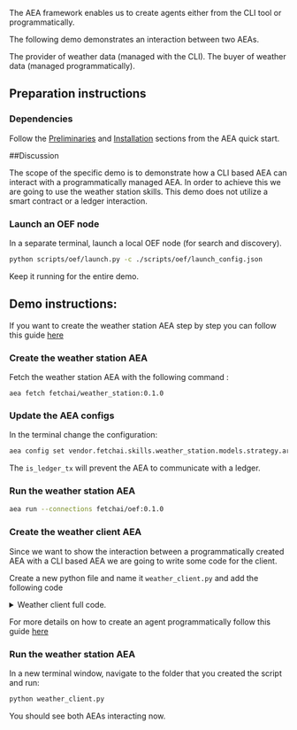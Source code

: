 The AEA framework enables us to create agents either from the CLI tool or programmatically.

The following demo demonstrates an interaction between two AEAs.

The provider of weather data (managed with the CLI).
The buyer of weather data (managed programmatically).

## Preparation instructions

### Dependencies

Follow the <a href="../quickstart/#preliminaries">Preliminaries</a> and <a href="../quickstart/#installation">Installation</a> sections from the AEA quick start.

##Discussion

The scope of the specific demo is to demonstrate how a CLI based AEA can interact with a programmatically managed AEA. In order 
to achieve this we are going to use the weather station skills. 
This demo does not utilize a smart contract or a ledger interaction. 

### Launch an OEF node

In a separate terminal, launch a local OEF node (for search and discovery).
``` bash
python scripts/oef/launch.py -c ./scripts/oef/launch_config.json
```

Keep it running for the entire demo.

## Demo instructions:

If you want to create the weather station AEA step by step you can follow this guide <a href='/weather-skills/'>here</a>

### Create the weather station AEA

Fetch the weather station AEA with the following command :

`aea fetch fetchai/weather_station:0.1.0`

### Update the AEA configs

In the terminal change the configuration:
```bash
aea config set vendor.fetchai.skills.weather_station.models.strategy.args.is_ledger_tx False --type bool
```
The `is_ledger_tx` will prevent the AEA to communicate with a ledger.

### Run the weather station AEA
```bash
aea run --connections fetchai/oef:0.1.0
```

### Create the weather client AEA

Since we want to show the interaction between a programmatically created AEA with a CLI based AEA we are going to write some code for the client.

Create a new python file and name it `weather_client.py` and add the following code

<details><summary>Weather client full code.</summary>

```python
import logging
import os
import time
from threading import Thread
from typing import cast

import yaml

from aea import AEA_DIR
from aea.aea import AEA
from aea.configurations.base import ProtocolConfig, PublicId
from aea.crypto.fetchai import FETCHAI
from aea.crypto.helpers import FETCHAI_PRIVATE_KEY_FILE, _create_fetchai_private_key
from aea.crypto.ledger_apis import LedgerApis
from aea.crypto.wallet import Wallet
from aea.identity.base import Identity
from aea.protocols.base import Protocol
from aea.protocols.default.serialization import DefaultSerializer
from aea.registries.base import Resources
from aea.skills.base import Skill

from packages.fetchai.connections.oef.connection import OEFConnection
from packages.fetchai.protocols.fipa.serialization import FIPASerializer
from packages.fetchai.protocols.oef.serialization import OEFSerializer
from packages.fetchai.skills.weather_client.strategy import Strategy

HOST = "127.0.0.1"
PORT = 10000
ROOT_DIR = os.getcwd()

# Not sure what level of logging to specify to get the logging to be displayed?
logger = logging.getLogger("aea")
logging.basicConfig(level=logging.INFO)


def run():
    # Create a private key
    _create_fetchai_private_key()

    # Set up the wallet, identity, oef connection, ledger and (empty) resources
    wallet = Wallet({FETCHAI: FETCHAI_PRIVATE_KEY_FILE})
    identity = Identity("my_aea", address=wallet.addresses.get(FETCHAI))
    oef_connection = OEFConnection(
        address=identity.address, oef_addr=HOST, oef_port=PORT
    )
    ledger_apis = LedgerApis({}, FETCHAI)
    resources = Resources()
    try:
        # create the AEA
        my_aea = AEA(
            identity,
            [oef_connection],
            wallet,
            ledger_apis,
            resources,  # stub_connection,
        )

        # Add the default protocol (which is part of the AEA distribution)
        default_protocol_configuration = ProtocolConfig.from_json(
            yaml.safe_load(
                open(os.path.join(AEA_DIR, "protocols", "default", "protocol.yaml"))
            )
        )
        default_protocol = Protocol(
            PublicId.from_str("fetchai/default:0.1.0"),
            DefaultSerializer(),
            default_protocol_configuration,
        )
        resources.protocol_registry.register(
            PublicId.from_str("fetchai/default:0.1.0"), default_protocol
        )

        # Add the oef protocol (which is a package)
        oef_protocol_configuration = ProtocolConfig.from_json(
            yaml.safe_load(
                open(
                    os.path.join(
                        os.getcwd(),
                        "packages",
                        "fetchai",
                        "protocols",
                        "oef",
                        "protocol.yaml",
                    )
                )
            )
        )
        oef_protocol = Protocol(
            PublicId.from_str("fetchai/oef:0.1.0"),
            OEFSerializer(),
            oef_protocol_configuration,
        )
        resources.protocol_registry.register(
            PublicId.from_str("fetchai/oef:0.1.0"), oef_protocol
        )

        # Add the fipa protocol (which is a package)
        fipa_protocol_configuration = ProtocolConfig.from_json(
            yaml.safe_load(
                open(
                    os.path.join(
                        ROOT_DIR,
                        "packages",
                        "fetchai",
                        "protocols",
                        "fipa",
                        "protocol.yaml",
                    )
                )
            )
        )
        fipa_protocol = Protocol(
            PublicId.from_str("fetchai/fipa:0.1.0"),
            FIPASerializer(),
            fipa_protocol_configuration,
        )
        resources.protocol_registry.register(
            PublicId.from_str("fetchai/fipa:0.1.0"), fipa_protocol
        )

        # Add the error and weather_station skills
        error_skill = Skill.from_dir(
            os.path.join(AEA_DIR, "skills", "error"), my_aea.context
        )
        weather_skill = Skill.from_dir(
            os.path.join(ROOT_DIR, "packages", "fetchai", "skills", "weather_client"),
            my_aea.context,
        )

        strategy = cast(Strategy, weather_skill.models.get("strategy"))
        strategy.is_ledger_tx = False
        strategy.max_buyer_tx_fee = 100
        strategy.max_row_price = 40

        for skill in [error_skill, weather_skill]:
            resources.add_skill(skill)

        # Set the AEA running in a different thread
        logger.info("STARTING AEA NOW!")
        t = Thread(target=my_aea.start)
        t.start()

        # Let it run long enough to interact with the weather station
        time.sleep(25)
    finally:
        # Shut down the AEA
        logger.info("STOPPING AEA NOW!")
        my_aea.stop()
        t.join()


if __name__ == "__main__":
    run()
```
</details>

For more details on how to create an agent programmatically follow this guide <a href='/build-aea-programmatically/'>here</a>

### Run the weather station AEA

In a new terminal window, navigate to the folder that you created the script and run:
``` bash
python weather_client.py
```

You should see both AEAs interacting now.
